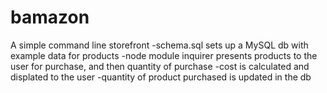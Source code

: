 # bamazon

A simple command line storefront
-schema.sql sets up a MySQL db with example data for products
-node module inquirer presents products to the user for purchase, and then quantity of purchase
-cost is calculated and displated to the user
-quantity of product purchased is updated in the db

